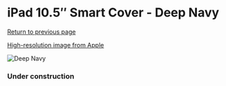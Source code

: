 # iPad 10.5″ Smart Cover - Deep Navy

[Return to previous page](/ipad_pro105)

[High-resolution image from Apple](https://store.storeimages.cdn-apple.com/8756/as-images.apple.com/is/MGYQ3?wid=4500&hei=4500&fmt=png)

<div style="width: 384px"><img src="/everysource/MGYQ3.png" alt="Deep Navy"></div>

### Under construction

